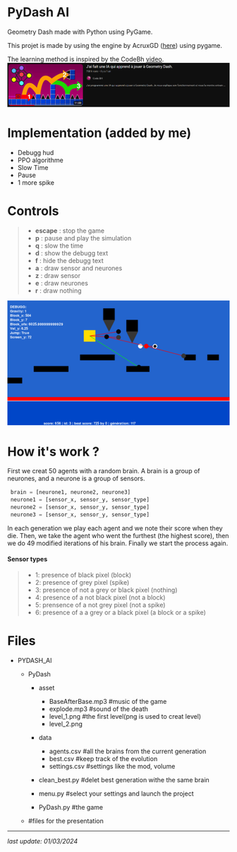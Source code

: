 # PyDash AI
Geometry Dash made with Python using PyGame.

This projet is made by using the engine by AcruxGD ([here](https://github.com/AcruxGD/PyDash.git)) using pygame.

The learning method is inspired by the CodeBh [video](https://youtu.be/MTcXW94V838?si=XPXf2aNzE3n5Rfrn).
![code BH thumbnail](codebh_minia.png)

# Implementation (added by me)

- Debugg hud
- PPO algorithme
- Slow Time
- Pause
- 1 more spike

# Controls

> - **escape** : stop the game
> - **p** : pause and play the simulation
> - **q** : slow the time
> - **d** : show the debugg text
> - **f** : hide the debugg text
> - **a** : draw sensor and neurones
> - **z** : draw sensor
> - **e** : draw neurones
> - **r** : draw nothing

![screenshot_of_the_project](project_thubmnail.png)

# How it's work ?
First we creat 50 agents with a random brain. A brain is a group of neurones, and a neurone is a group of sensors.
```python
 brain = [neurone1, neurone2, neurone3]
 neurone1 = [sensor_x, sensor_y, sensor_type]
 neurone2 = [sensor_x, sensor_y, sensor_type]
 neurone3 = [sensor_x, sensor_y, sensor_type]
```
In each generation we play each agent and we note their score when they die.
Then, we take the agent who went the furthest (the highest score), then we do 49 modified iterations of his brain.
Finally we start the process again.
#### Sensor types

> - 1: presence of black pixel (block)
> - 2: presence of grey pixel (spike)
> - 3: presence of not a grey or black pixel (nothing)
> - 4: presence of a not black pixel (not a block)
> - 5: prensence of a not grey pixel (not a spike)
> - 6: presence of a a grey or a black pixel (a block or a spike)

# Files

- PYDASH_AI
    - PyDash
        - asset
            - BaseAfterBase.mp3 #music of the game
            - explode.mp3 #sound of the death
            - level_1.png #the first level(png is used to creat level)
            - level_2.png
        
        - data
            - agents.csv #all the brains from the current generation
            - best.csv #keep  track of the evolution
            - settings.csv #settings like the mod, volume

        - clean_best.py #delet best generation withe the same brain
        - menu.py #select your settings and launch the project
        - PyDash.py #the game
    
    - #files for the presentation
---
*last update: 01/03/2024*